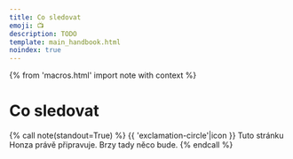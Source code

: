 ```yaml
---
title: Co sledovat
emoji: 📺
description: TODO
template: main_handbook.html
noindex: true
---
```


{% from 'macros.html' import note with context %}

# Co sledovat

{% call note(standout=True) %}
  {{ 'exclamation-circle'|icon }} Tuto stránku Honza právě připravuje. Brzy tady něco bude.
{% endcall %}


<!-- {#

- https://learntocodewith.me/podcast/
- IG https://www.informatikakukave.sk/
- odkazy na zpratelene podcasty na stranku podcastu?
- stránku s podcasty vyrobit? Stránku s odkazy na pravidelný obsah jako jsou podcasty, YouTube, srazy, konference
- Podcast czechitas
- https://discord.com/channels/769966886598737931/769966887055392768/843043858656919552
- https://twitter.com/yablko/status/1410877599967023104
- seznam podcastu pro zacatecniky (ladybug?)
- https://twitter.com/mjavorek/status/1429745661377978372
- Vyukova prgaci videa na youtube https://www.youtube.com/c/KGMIT/videos
- https://www.youtube.com/channel/UChfHPD-cztBLoI-DJyRoSDQ
- newslettery https://discord.com/channels/769966886598737931/811910782664704040/868064817259352095
- Tip od Kokese - twitch online vysvetluje ruzne veci v pythonu https://www.youtube.com/playlist?list=PLWBKAf81pmOaP9naRiNAqug6EBnkPakvY
- Street of code slovensky podcast
- https://scrimba.com/podcast/
- https://www.heroine.cz/zeny-it/7701-zeny-jsou-z-it-trhu-vytlacovany-rika-vedouci-analytik-lmc-tomas-dombrovsky
- https://restarty.dev/
- https://open.spotify.com/show/6Pz9YOO4XJAL2DRt7RauI3
- https://soundcloud.com/lucie-vaclavkova
- scrimba? https://www.youtube.com/watch?v=TAXWmYIvI0c
- https://www.youtube.com/channel/UCpUD5k7SOjsiPjlVV77TB7g
- https://www.codenewbie.org/podcast
- https://www.youtube.com/@LucieLenertova
- Co sledovat? Komixy, filmy, seriály (it crowd, Silicon Valley, nova šichta), dat do klubu i do příručky?


## MADRVOJTOVY TIPY

QCast
https://ceskepodcasty.cz/podcasty/qcast

Scriptease
https://ceskepodcasty.cz/podcasty/scripteasePodVocasemhttps://www.podvocasem.czIT svět podle Jury
https://ceskepodcasty.cz/podcasty/it-svet-podle-jury100 VECI které by kazdy programátor mel znathttps://www.starynec.cz/6-dependencies/

.NET.CZ
CZPodcast
Kafemlejnek

PROGRAMOVÁNÍ POD POKLIČKOU
https://www.youtube.com/watch?v=RVCjcIqMeh8

--- https://discord.com/channels/769966886598737931/811910782664704040/868064817259352095
Dva tipy na newslettery.
https://csslayout.news/
https://frontendfoc.us/
---


--- https://discord.com/channels/769966886598737931/797040163325870092/1030939769334673408
Pak ještě Czechitas, ProgramHRování, poslouchat.digital, CZPodcast, SharkTalk, (re)štarty v IT
---


--- https://discord.com/channels/769966886598737931/788832177135026197/980377341870100520
Pro <@786562518985605132> a kohokoliv dalšího - bezva učební videa Pythonu z dílny <@733309153275019326>  https://youtube.com/playlist?list=PLFt-PM7J_H3GJSvIWwJDaAgJjq9W-oWSF
---


--- https://discord.com/channels/769966886598737931/769966887055392768/908862016536600576
Za uložení na později stojí i Brackeys na YT. Kanál narvanej úplně vším co tě okolo tvorby her v Unity napadne. K prasknutí. Má pak i discord komunitu, početnou a aktivní. https://www.youtube.com/c/Brackeys
---


--- https://discord.com/channels/769966886598737931/789092262965280778/908619360384458752
Nový Harvarduv předmět/kurz online, toto bude pecka 🙂 Prošla jsem jejich základní a WebDev a můžu jen doporučit, nejlepší kurz ever

https://www.edx.org/course/cs50s-introduction-to-programming-with-python
---




--- https://discord.com/channels/769966886598737931/811910782664704040/1129328724257538131
Přidám ještě Web Dev Simplified, Kevin Powell, Wes Bos, Scrimba, Tiff in Tech(spis o technologiích) a developedbyed
---


--- https://discord.com/channels/769966886598737931/811910782664704040/1129311192079401061
Theo.gg, Theo Rants, Matt Pocock, Google Chrome Developers, The Primeagen (není to většinou FE, ale je to zajímavé), Josh tried coding, Fireship, Beyond Fireship, Builder.io a Steve Sewell.
---


--- https://discord.com/channels/769966886598737931/797040163325870092/1159955473823440998
Nevím, zda tady už Rita byla, ale já ji sleduji dlouho a těším se vlastně na každé její nové video 🙂 Nejpřehledněji asi na insta: https://www.instagram.com/rita_codes/, ale je třeba i na X https://twitter.com/rita_codes a asi i YT apod.
---


#} -->
